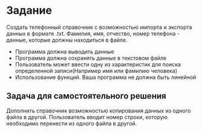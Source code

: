 # Задание

Создать телефонный справочник с возможностью импорта и экспорта данных в формате .txt. Фамилия, имя, отчество, номер телефона - данные, которые должны находиться в файле.

* Программа должна выводить данные
* Программа должна сохранять данные в текстовом файле
* Пользователь может ввести одну из характеристик для поиска определенной записи(Например имя или фамилию человека)
* Использование функций. Ваша программа не должна быть линейной

## Задача для самостоятельного решения

Дополнить справочник возможностью копирования данных из одного файла в другой. Пользователь вводит номер строки, которую необходимо перенести из одного файла в другой.